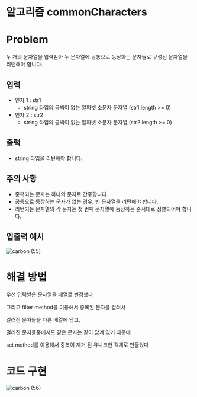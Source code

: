 # 알고리즘 commonCharacters

# Problem

두 개의 문자열을 입력받아 두 문자열에 공통으로 등장하는 문자들로 구성된 문자열을 리턴해야 합니다.

## 입력

- 인자 1 : str1
  -  string 타입의 공백이 없는 알파벳 소문자 문자열 (str1.length >= 0)
- 인자 2 : str2
   - string 타입의 공백이 없는 알파벳 소문자 문자열 (str2.length >= 0)


## 출력

- string 타입을 리턴해야 합니다.


## 주의 사항

- 중복되는 문자는 하나의 문자로 간주합니다.
- 공통으로 등장하는 문자가 없는 경우, 빈 문자열을 리턴해야 합니다.
- 리턴되는 문자열의 각 문자는 첫 번째 문자열에 등장하는 순서대로 정렬되어야 합니다.


## 입출력 예시

![carbon (55)](https://user-images.githubusercontent.com/67893516/99146287-097ea780-26ba-11eb-861d-1fa371170155.png)

# 해결 방법

우선 입력받은 문자열을 배열로 변경했다

그리고 filter method를 이용해서 중복된 문자를 걸러서

걸러진 문자들을 다른 배열에 담고,

걸러진 문자들중에서도 같은 문자는 같이 담겨 있기 때문에

set method를 이용해서 중복이 제거 된 유니크한 객체로 만들었다




# 코드 구현
![carbon (56)](https://user-images.githubusercontent.com/67893516/99146290-0aafd480-26ba-11eb-8de3-e610f2986346.png)
